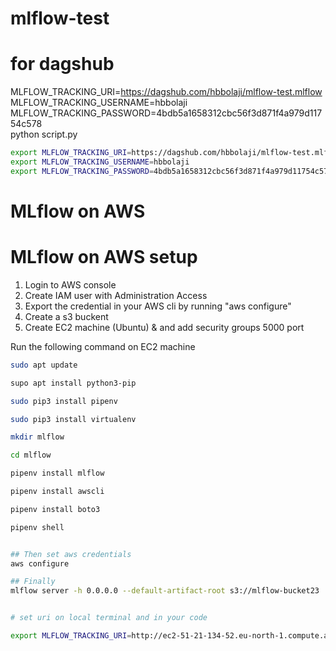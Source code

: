 # mlflow-test

# for dagshub

MLFLOW_TRACKING_URI=https://dagshub.com/hbbolaji/mlflow-test.mlflow \
MLFLOW_TRACKING_USERNAME=hbbolaji \
MLFLOW_TRACKING_PASSWORD=4bdb5a1658312cbc56f3d871f4a979d11754c578 \
python script.py

```bash
export MLFLOW_TRACKING_URI=https://dagshub.com/hbbolaji/mlflow-test.mlflow
export MLFLOW_TRACKING_USERNAME=hbbolaji
export MLFLOW_TRACKING_PASSWORD=4bdb5a1658312cbc56f3d871f4a979d11754c578
```

# MLflow on AWS

# MLflow on AWS setup

1. Login to AWS console
2. Create IAM user with Administration Access
3. Export the credential in your AWS cli by running "aws configure"
4. Create a s3 buckent
5. Create EC2 machine (Ubuntu) & and add security groups 5000 port

Run the following command on EC2 machine

```bash
sudo apt update

supo apt install python3-pip

sudo pip3 install pipenv

sudo pip3 install virtualenv

mkdir mlflow

cd mlflow

pipenv install mlflow

pipenv install awscli

pipenv install boto3

pipenv shell


## Then set aws credentials
aws configure

## Finally
mlflow server -h 0.0.0.0 --default-artifact-root s3://mlflow-bucket23


# set uri on local terminal and in your code

export MLFLOW_TRACKING_URI=http://ec2-51-21-134-52.eu-north-1.compute.amazonaws.com/
```

